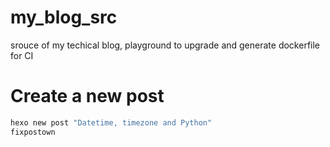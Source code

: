 # my_blog_src

srouce of my techical blog, playground to upgrade and generate dockerfile for CI

# Create a new post

```sh
hexo new post "Datetime, timezone and Python"
fixpostown
```